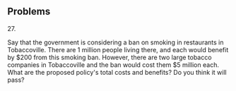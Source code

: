 ## Problems

27\.

Say that the government is considering a ban on smoking in restaurants
in Tobaccoville. There are 1 million people living there, and each would
benefit by \$200 from this smoking ban. However, there are two large
tobacco companies in Tobaccoville and the ban would cost them \$5
million each. What are the proposed policy\'s total costs and benefits?
Do you think it will pass?
